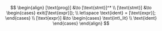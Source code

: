 $$
\begin{align}
[\text{prog}] &\to [\text{stmt}]^*
\\
[\text{stmt}] &\to 
\begin{cases}
    exit([\text{expr}]);
    \\
    let\space \text{ident} = [\text{expr}];
\end{cases}
\\
[\text{expr}] &\to
\begin{cases}
    \text{int\_lit}
    \\
    \text{ident}
\end{cases}
\end{align}
$$